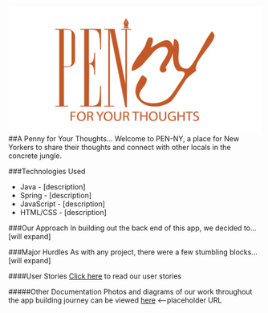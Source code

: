 ![PEN-NY Logo](images/PEN-NY.png)
##A Penny for Your Thoughts...
Welcome to PEN-NY, a place for New Yorkers to share their thoughts and connect with other locals in the concrete jungle.

###Technologies Used
* Java - [description]
* Spring - [description]
* JavaScript - [description]
* HTML/CSS - [description]

###Our Approach
In building out the back end of this app, we decided to... [will expand]

###Major Hurdles
As with any project, there were a few stumbling blocks... [will expand]

####User Stories
[Click here](https://docs.google.com/document/d/1AYhVIiWtoqI3dcMKcJkWv5oTYJyKhCW23ezuSDG5weM/edit?usp=sharing) to read our user stories

#####Other Documentation
Photos and diagrams of our work throughout the app building journey can be viewed [here](https://cheese.com/) <--placeholder URL
